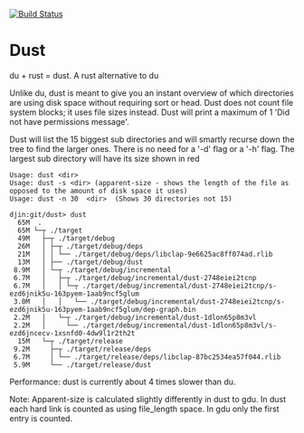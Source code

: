 [![Build Status](https://travis-ci.org/bootandy/dust.svg?branch=master)](https://travis-ci.org/bootandy/dust)


# Dust
du + rust = dust. A rust alternative to du

Unlike du, dust is meant to give you an instant overview of which directories are using disk space without requiring sort or head. Dust does not count file system blocks; it uses file sizes instead. Dust will print a maximum of 1 'Did not have permissions message'.


Dust will list the 15 biggest sub directories and will smartly recurse down the tree to find the larger ones. There is no need for a '-d' flag or a '-h' flag. The largest sub directory will have its size shown in red

```
Usage: dust <dir>
Usage: dust -s <dir> (apparent-size - shows the length of the file as opposed to the amount of disk space it uses)
Usage: dust -n 30  <dir>  (Shows 30 directories not 15)
```


```
djin:git/dust> dust
  65M  .
  65M └─┬ ./target
  49M   ├─┬ ./target/debug
  26M   │ ├─┬ ./target/debug/deps
  21M   │ │ └── ./target/debug/deps/libclap-9e6625ac8ff074ad.rlib
  13M   │ ├── ./target/debug/dust
 8.9M   │ └─┬ ./target/debug/incremental
 6.7M   │   ├─┬ ./target/debug/incremental/dust-2748eiei2tcnp
 6.7M   │   │ └─┬ ./target/debug/incremental/dust-2748eiei2tcnp/s-ezd6jnik5u-163pyem-1aab9ncf5glum
 3.0M   │   │   └── ./target/debug/incremental/dust-2748eiei2tcnp/s-ezd6jnik5u-163pyem-1aab9ncf5glum/dep-graph.bin
 2.2M   │   └─┬ ./target/debug/incremental/dust-1dlon65p8m3vl
 2.2M   │     └── ./target/debug/incremental/dust-1dlon65p8m3vl/s-ezd6jncecv-1xsnfd0-4dw9l1r2th2t
  15M   └─┬ ./target/release
 9.2M     ├─┬ ./target/release/deps
 6.7M     │ └── ./target/release/deps/libclap-87bc2534ea57f044.rlib
 5.9M     └── ./target/release/dust
```
Performance: dust is currently about 4 times slower than du.

Note: Apparent-size is calculated slightly differently in dust to gdu. In dust each hard link is counted as using file_length space. In gdu only the first entry is counted.
